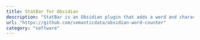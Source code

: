 ```yaml
---
title: StatBar for Obsidian
description: "StatBar is an Obsidian plugin that adds a word and character counter, estimated reading time, last saved time, and more to the status bar in Obsidian."
url: "https://github.com/semanticdata/obsidian-word-counter"
category: "software"
---
```

